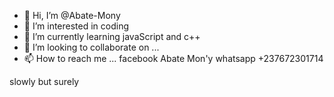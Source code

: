 - 👋 Hi, I’m @Abate-Mony
- 👀 I’m interested in coding
- 🌱 I’m currently learning javaScript and c++
- 💞️ I’m looking to collaborate on ...
- 📫 How to reach me ...
    facebook Abate Mon'y
    whatsapp +237672301714
<!---
Abate-Mony/Abate-Mony is a ✨ special ✨ repository because its `README.md` (this file) appears on your GitHub profile.
You can click the Preview link to take a look at your changes.
--->
slowly but surely

